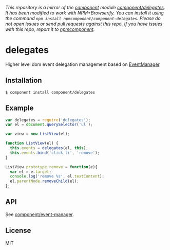 *This repository is a mirror of the [component](http://component.io) module [component/delegates](http://github.com/component/delegates). It has been modified to work with NPM+Browserify. You can install it using the command `npm install npmcomponent/component-delegates`. Please do not open issues or send pull requests against this repo. If you have issues with this repo, report it to [npmcomponent](https://github.com/airportyh/npmcomponent).*

# delegates

  Higher level dom event delegation management based on [EventManager](https://github.com/component/event-manager).

## Installation

    $ component install component/delegates

## Example

```js
var delegates = require('delegates');
var el = document.querySelector('ul');

var view = new ListView(el);

function ListView(el) {
  this.events = delegates(el, this);
  this.events.bind('click li', 'remove');
}

ListView.prototype.remove = function(e){
  var el = e.target;
  console.log('remove %s', el.textContent);
  el.parentNode.removeChild(el);
};
```

## API

  See [component/event-manager](https://github.com/component/event-manager).

## License

  MIT
